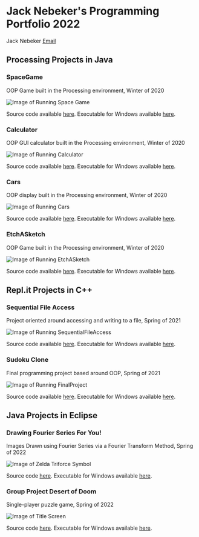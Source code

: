 # Jack Nebeker's Programming Portfolio 2022
Jack Nebeker [Email](mailto:thejacknebeker@gmail.com)
## Processing Projects in Java

### SpaceGame
OOP Game built in the Processing environment, Winter of 2020

![Image of Running Space Game](https://github.com/StayFrostyLads/CPP/blob/gh-pages/images/spacegame.PNG?raw=true)

Source code available [here](https://github.com/StayFrostyLads/CPP/tree/gh-pages/src/SPACEGAME). Executable for Windows available [here](https://github.com/StayFrostyLads/CPP/blob/gh-pages/src/SPACEGAME/SPACEGAME.zip).

### Calculator
OOP GUI calculator built in the Processing environment, Winter of 2020

![Image of Running Calculator](https://github.com/StayFrostyLads/CPP/blob/gh-pages/images/calculatorportfolio.PNG?raw=true)

Source code available [here](https://github.com/StayFrostyLads/CPP/tree/gh-pages/src/Calculator). Executable for Windows available [here](https://github.com/StayFrostyLads/CPP/blob/gh-pages/src/Calculator/application.windows64.zip).

### Cars
OOP display built in the Processing environment, Winter of 2020

![Image of Running Cars](https://github.com/StayFrostyLads/CPP/blob/gh-pages/images/cars.PNG?raw=true)

Source code available [here](https://github.com/StayFrostyLads/CPP/tree/gh-pages/src/CARS). Executable for Windows available [here](https://github.com/StayFrostyLads/CPP/blob/gh-pages/src/CARS/application.windows64.zip).

### EtchASketch
OOP Game built in the Processing environment, Winter of 2020

![Image of Running EtchASketch](https://github.com/StayFrostyLads/CPP/blob/gh-pages/images/etchasketch.PNG?raw=true)

Source code available [here](https://github.com/StayFrostyLads/CPP/tree/gh-pages/src/EtchASketch). Executable for Windows available [here](https://github.com/StayFrostyLads/CPP/blob/gh-pages/src/EtchASketch/application.windows64.zip).

## Repl.it Projects in C++

### Sequential File Access
Project oriented around accessing and writing to a file, Spring of 2021

![Image of Running SequentialFileAccess](https://github.com/StayFrostyLads/CPP/blob/gh-pages/images/sequentialfileaccess.PNG?raw=true)

Source code available [here](https://github.com/StayFrostyLads/CPP/tree/gh-pages/src/SequentialFileAccess). Executable for Windows available [here](https://github.com/StayFrostyLads/CPP/blob/gh-pages/src/SequentialFileAccess/SequentialFileAccess.zip).

### Sudoku Clone
Final programming project based around OOP, Spring of 2021

![Image of Running FinalProject](https://github.com/StayFrostyLads/CPP/blob/gh-pages/images/sudokugui1.PNG?raw=true)

Source code available [here](https://github.com/StayFrostyLads/CPP/tree/gh-pages/src/Sudoku). Executable for Windows available [here](https://github.com/StayFrostyLads/CPP/blob/gh-pages/src/Sudoku/FinalProject.zip).

## Java Projects in Eclipse

### Drawing Fourier Series For You!
Images Drawn using Fourier Series via a Fourier Transform Method, Spring of 2022

![Image of Zelda Triforce Symbol](https://github.com/StayFrostyLads/2022IndividualProject/blob/main/assets/fouriergraphic.PNG?raw=true)

Source code [here](https://github.com/StayFrostyLads/CPP/tree/gh-pages/src/FourierSeries). Executable for Windows available [here](https://github.com/StayFrostyLads/CPP/blob/gh-pages/src/FourierSeries/Fourier.jar).

### Group Project Desert of Doom
Single-player puzzle game, Spring of 2022

![Image of Title Screen]()

Source code [here](src). Executable for Windows available [here](jar).


